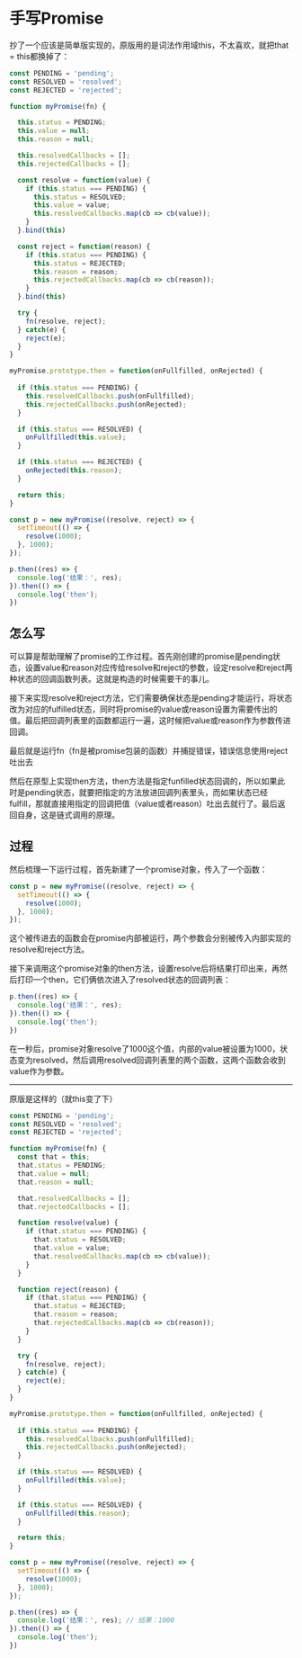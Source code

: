 # 手写Promise

抄了一个应该是简单版实现的，原版用的是词法作用域this，不太喜欢，就把that = this都换掉了：

```js
const PENDING = 'pending';
const RESOLVED = 'resolved';
const REJECTED = 'rejected';

function myPromise(fn) {

  this.status = PENDING;
  this.value = null;
  this.reason = null;

  this.resolvedCallbacks = [];
  this.rejectedCallbacks = [];

  const resolve = function(value) {
    if (this.status === PENDING) {
      this.status = RESOLVED;
      this.value = value;
      this.resolvedCallbacks.map(cb => cb(value));
    }
  }.bind(this)

  const reject = function(reason) {
    if (this.status === PENDING) {
      this.status = REJECTED;
      this.reason = reason;
      this.rejectedCallbacks.map(cb => cb(reason));
    }
  }.bind(this)

  try {
    fn(resolve, reject);
  } catch(e) {
    reject(e);
  }
}

myPromise.prototype.then = function(onFullfilled, onRejected) {
  
  if (this.status === PENDING) {
    this.resolvedCallbacks.push(onFullfilled);
    this.rejectedCallbacks.push(onRejected);
  }

  if (this.status === RESOLVED) {
    onFullfilled(this.value);
  }

  if (this.status === REJECTED) {
    onRejected(this.reason);
  }

  return this;
}

const p = new myPromise((resolve, reject) => {
  setTimeout(() => {
    resolve(1000);
  }, 1000);
});

p.then((res) => {
  console.log('结果：', res); 
}).then(() => {
  console.log('then'); 
})
```

## 怎么写

可以算是帮助理解了promise的工作过程。首先刚创建的promise是pending状态，设置value和reason对应传给resolve和reject的参数，设定resolve和reject两种状态的回调函数列表。这就是构造的时候需要干的事儿。

接下来实现resolve和reject方法，它们需要确保状态是pending才能运行，将状态改为对应的fulfilled状态，同时将promise的value或reason设置为需要传出的值。最后把回调列表里的函数都运行一遍，这时候把value或reason作为参数传进回调。

最后就是运行fn（fn是被promise包装的函数）并捕捉错误，错误信息使用reject吐出去

然后在原型上实现then方法，then方法是指定funfilled状态回调的，所以如果此时是pending状态，就要把指定的方法放进回调列表里头，而如果状态已经fulfill，那就直接用指定的回调把值（value或者reason）吐出去就行了。最后返回自身，这是链式调用的原理。

## 过程

然后梳理一下运行过程，首先新建了一个promise对象，传入了一个函数：

```js
const p = new myPromise((resolve, reject) => {
  setTimeout(() => {
    resolve(1000);
  }, 1000);
});
```

这个被传进去的函数会在promise内部被运行，两个参数会分别被传入内部实现的resolve和reject方法。

接下来调用这个promise对象的then方法，设置resolve后将结果打印出来，再然后打印一个then，它们俩依次进入了resolved状态的回调列表：

```js
p.then((res) => {
  console.log('结果：', res); 
}).then(() => {
  console.log('then'); 
})
```

在一秒后，promise对象resolve了1000这个值，内部的value被设置为1000，状态变为resolved，然后调用resolved回调列表里的两个函数，这两个函数会收到value作为参数。

---

原版是这样的（就this变了下）

```js
const PENDING = 'pending';
const RESOLVED = 'resolved';
const REJECTED = 'rejected';

function myPromise(fn) {
  const that = this;
  that.status = PENDING;
  that.value = null;
  that.reason = null;

  that.resolvedCallbacks = [];
  that.rejectedCallbacks = [];

  function resolve(value) {
    if (that.status === PENDING) {
      that.status = RESOLVED;
      that.value = value;
      that.resolvedCallbacks.map(cb => cb(value));
    }
  }

  function reject(reason) {
    if (that.status === PENDING) {
      that.status = REJECTED;
      that.reason = reason;
      that.rejectedCallbacks.map(cb => cb(reason));
    }
  }

  try {
    fn(resolve, reject);
  } catch(e) {
    reject(e);
  }
}

myPromise.prototype.then = function(onFullfilled, onRejected) {
  
  if (this.status === PENDING) {
    this.resolvedCallbacks.push(onFullfilled);
    this.rejectedCallbacks.push(onRejected);
  }

  if (this.status === RESOLVED) {
    onFullfilled(this.value);
  }

  if (this.status === RESOLVED) {
    onFullfilled(this.reason);
  }

  return this;
}

const p = new myPromise((resolve, reject) => {
  setTimeout(() => {
    resolve(1000);
  }, 1000);
});

p.then((res) => {
  console.log('结果：', res); // 结果：1000
}).then(() => {
  console.log('then'); 
})

```
